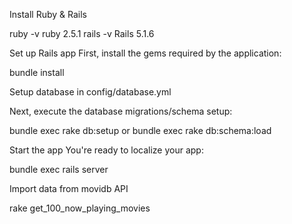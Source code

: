 Install Ruby & Rails

ruby -v ruby 2.5.1
rails -v Rails 5.1.6

Set up Rails app
First, install the gems required by the application:

bundle install 

Setup database in config/database.yml

Next, execute the database migrations/schema setup:

bundle exec rake db:setup
or
bundle exec rake db:schema:load

Start the app
You're ready to localize your app:

bundle exec rails server

Import data from movidb API

rake get_100_now_playing_movies
